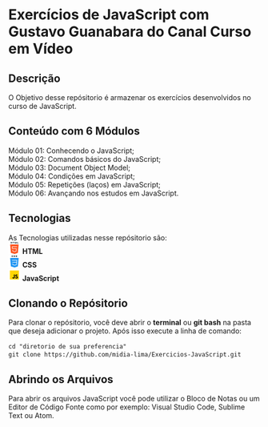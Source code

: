 <h1>Exercícios de JavaScript com Gustavo Guanabara do Canal Curso em Vídeo</h1>

<h2>Descrição</h2>
<p>O Objetivo desse repósitorio é armazenar os exercícios desenvolvidos no curso de JavaScript.</p>

<h2>Conteúdo com 6 Módulos</h2>
Módulo 01: Conhecendo o JavaScript;<br>
Módulo 02: Comandos básicos do JavaScript;<br>
Módulo 03: Document Object Model;<br>
Módulo 04: Condições em JavaScript;<br>
Módulo 05: Repetições (laços) em JavaScript;<br>
Módulo 06: Avançando nos estudos em JavaScript.<br>

<h2>Tecnologias</h2>
<p>As Tecnologias utilizadas nesse repósitorio são:<br>
<img src="img/html.png"> <b>HTML</b><br>
<img src="img/css.png"> <b>CSS</b><br>
<img src="img/javascript.png"> <b>JavaScript</b></p>

<h2>Clonando o Repósitorio</h2>
<p>Para clonar o repósitorio, você deve abrir o <b>terminal</b> ou <b>git bash</b> na pasta que deseja adicionar o projeto. Após isso execute a linha de comando:</p>

```shell
cd "diretorio de sua preferencia"
git clone https://github.com/midia-lima/Exercicios-JavaScript.git
```

<h2>Abrindo os Arquivos</h2>
<p>Para abrir os arquivos JavaScript você pode utilizar o Bloco de Notas ou um Editor de Código Fonte como por exemplo: Visual Studio Code, Sublime Text ou Atom.</p>
